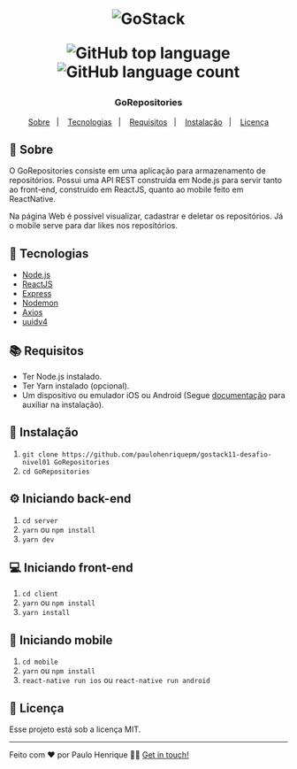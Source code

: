 <h1 align="center">
  <img alt="GoStack" src="https://storage.googleapis.com/golden-wind/bootcamp-gostack/header-desafios.png" />
  <p align="center">
    <img alt="GitHub top language" src="https://img.shields.io/github/languages/top/paulohenriquepm/gostack11-desafio-nivel01">
    <img alt="GitHub language count" src="https://img.shields.io/github/languages/count/paulohenriquepm/gostack11-desafio-nivel01">
  </p>
</he>

<h3 align="center">
  GoRepositories
</h3>

<p align="center">
  <a href="#page_with_curl-sobre">Sobre</a>&nbsp;&nbsp;&nbsp;|&nbsp;&nbsp;&nbsp;
  <a href="#hammer-tecnologias">Tecnologias</a>&nbsp;&nbsp;&nbsp;|&nbsp;&nbsp;&nbsp;
  <a href="#books-requisitos">Requisitos</a>&nbsp;&nbsp;&nbsp;|&nbsp;&nbsp;&nbsp;
  <a href="#rocket-começando">Instalação</a>&nbsp;&nbsp;&nbsp;|&nbsp;&nbsp;&nbsp;
  <a href="#memo-licença">Licença</a>
</p>

## :page_with_curl: Sobre
  O GoRepositories consiste em uma aplicação para armazenamento de repositórios. 
  Possui uma API REST construída em Node.js para servir tanto ao front-end, construído em ReactJS, quanto ao mobile feito em ReactNative.

  Na página Web é possível visualizar, cadastrar e deletar os repositórios.
  Já o mobile serve para dar likes nos repositórios.

## :hammer: Tecnologias
- [Node.js](https://github.com/nodejs/getting-started)
- [ReactJS](https://pt-br.reactjs.org/docs/getting-started.html)
- [Express](https://github.com/expressjs/express)
- [Nodemon](https://github.com/remy/nodemon)
- [Axios](https://github.com/axios/axios)
- [uuidv4](https://github.com/thenativeweb/uuidv4)

## :books: Requisitos
- Ter Node.js instalado.
- Ter Yarn instalado (opcional).
- Um dispositivo ou emulador iOS ou Android (Segue [documentação](https://react-native.rocketseat.dev/android/windows) para auxiliar na instalação).

## :rocket: Instalação
1. `git clone https://github.com/paulohenriquepm/gostack11-desafio-nivel01 GoRepositories`
2. `cd GoRepositories`

## :gear: Iniciando back-end
1. `cd server`
2. `yarn` ou `npm install`
3. `yarn dev`

## :computer: Iniciando front-end
1. `cd client`
2. `yarn` ou `npm install`
3. `yarn install`

## :iphone: Iniciando mobile
1. `cd mobile`
2. `yarn` ou `npm install`
3. `react-native run ios` ou `react-native run android`

## :memo: Licença

Esse projeto está sob a licença MIT. 

---

Feito com ❤️ por Paulo Henrique 👋🏻 [Get in touch!](https://github.com/paulohenriquepm)
